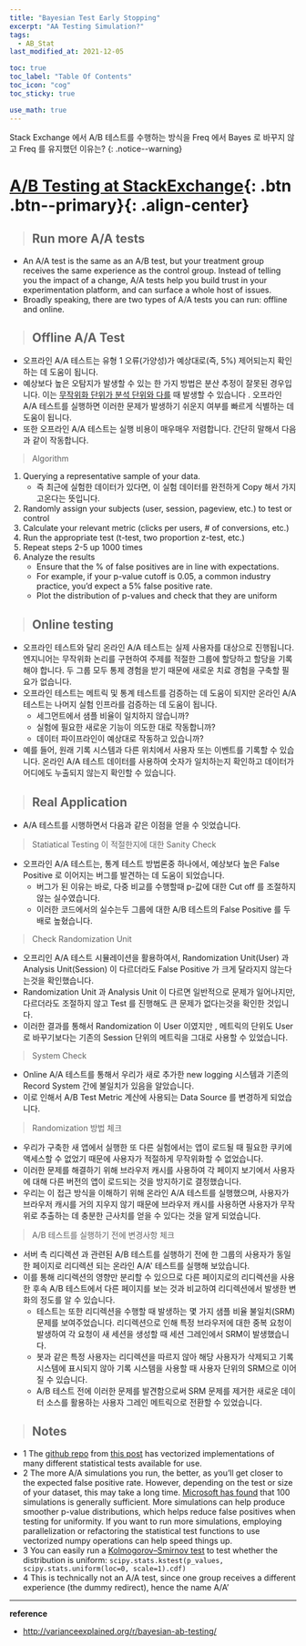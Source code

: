 ```yaml
---
title: "Bayesian Test Early Stopping"
excerpt: "AA Testing Simulation?"
tags:
  - AB_Stat
last_modified_at: 2021-12-05

toc: true
toc_label: "Table Of Contents"
toc_icon: "cog"
toc_sticky: true

use_math: true
---
```


Stack Exchange 에서 A/B 테스트를 수행하는 방식을 Freq 에서 Bayes 로 바꾸지 않고 Freq 를 유지했던 이유는?
{: .notice--warning}

# [A/B Testing at StackExchange](#link){: .btn .btn--primary}{: .align-center}

> ## Run more A/A tests

- An A/A test is the same as an A/B test, but your treatment group receives the same experience as the control group. Instead of telling you the impact of a change, A/A tests help you build trust in your experimentation platform, and can surface a whole host of issues.
- Broadly speaking, there are two types of A/A tests you can run: offline and online.

> ## Offline A/A Test

- 오프라인 A/A 테스트는 유형 1 오류(가양성)가 예상대로(즉, 5%) 제어되는지 확인하는 데 도움이 됩니다. 
- 예상보다 높은 오탐지가 발생할 수 있는 한 가지 방법은 분산 추정이 잘못된 경우입니다. 이는 [무작위화 단위가 분석 단위와 다를](https://ianwhitestone.work/randomization-unit-analysis-unit/) 때 발생할 수 있습니다 . 오프라인 A/A 테스트를 실행하면 이러한 문제가 발생하기 쉬운지 여부를 빠르게 식별하는 데 도움이 됩니다.
- 또한 오프라인 A/A 테스트는 실행 비용이 매우매우 저렴합니다. 간단히 말해서 다음과 같이 작동합니다.

> Algorithm

1. Querying a representative sample of your data.
   - 즉 최근에 실험한 데이터가 있다면, 이 실험 데이터를 완전하게 Copy 해서 가지고온다는 뜻입니다.
2. Randomly assign your subjects (user, session, pageview, etc.) to test or control
3. Calculate your relevant metric (clicks per users, # of conversions, etc.)
4. Run the appropriate test (t-test, two proportion z-test, etc.)
5. Repeat steps 2-5 up 1000 times
6. Analyze the results
   - Ensure that the % of false positives are in line with expectations. 
   - For example, if your p-value cutoff is 0.05, a common industry practice, you’d expect a 5% false positive rate.
   - Plot the distribution of p-values and check that they are uniform

> ## Online testing

- 오프라인 테스트와 달리 온라인 A/A 테스트는 실제 사용자를 대상으로 진행됩니다. 엔지니어는 무작위화 논리를 구현하여 주제를 적절한 그룹에 할당하고 할당을 기록해야 합니다. 두 그룹 모두 통제 경험을 받기 때문에 새로운 치료 경험을 구축할 필요가 없습니다.
- 오프라인 테스트는 메트릭 및 통계 테스트를 검증하는 데 도움이 되지만 온라인 A/A 테스트는 나머지 실험 인프라를 검증하는 데 도움이 됩니다. 
  - 세그먼트에서 샘플 비율이 일치하지 않습니까? 
  - 실험에 필요한 새로운 기능이 의도한 대로 작동합니까? 
  - 데이터 파이프라인이 예상대로 작동하고 있습니까? 
- 예를 들어, 원래 기록 시스템과 다른 위치에서 사용자 또는 이벤트를 기록할 수 있습니다. 온라인 A/A 테스트 데이터를 사용하여 숫자가 일치하는지 확인하고 데이터가 어디에도 누출되지 않는지 확인할 수 있습니다.

> ## Real Application

- A/A 테스트를 시행하면서 다음과 같은 이점을 얻을 수 잇었습니다.

> Statiatical Testing 이 적절한지에 대한 Sanity Check

- 오프라인 A/A 테스트는, 통계 테스트 방법론중 하나에서, 예상보다 높은 False Positive 로 이어지는 버그를 발견하는 데 도움이 되었습니다.
  - 버그가 된 이유는 바로, 다중 비교를 수행할때 p-값에 대한 Cut off 를 조절하지 않는 실수였습니다. 
  - 이러한 코드에서의 실수는두 그룹에 대한 A/B 테스트의 False Positive 를 두배로 높혔습니다.

> Check Randomization Unit

- 오프리인 A/A 테스트 시뮬레이션을 활용하여서, Randomization Unit(User) 과 Analysis Unit(Session) 이 다르더라도 False Positive 가 크게 달라지지 않는다는것을 확인했습니다.
- Randomization Unit 과 Analysis Unit 이 다르면 일반적으로 문제가 일어나지만, 다르더라도  조절하지 않고 Test 를 진행해도 큰 문제가 없다는것을 확인한 것입니다. 
- 이러한 결과를 통해서 Randomization 이 User 이였지만 , 메트릭의 단위도 User 로 바꾸기보다는 기존의 Session 단위의 메트릭을 그대로 사용할 수 있었습니다.

> System Check

-  Online A/A 테스트를 통해서 우리가 새로 추가한 new logging 시스템과 기존의 Record System 간에 불일치가 있음을 알았습니다. 
- 이로 인해서 A/B Test Metric 계산에 사용되는 Data Source 를 변경하게 되었습니다.

> Randomization 방법 체크

- 우리가 구축한 새 앱에서 실행한 또 다른 실험에서는 앱이 로드될 때 필요한 쿠키에 액세스할 수 없었기 때문에 사용자가 적절하게 무작위화할 수 없었습니다. 
- 이러한 문제를 해결하기 위해 브라우저 캐시를 사용하여 각 페이지 보기에서 사용자에 대해 다른 버전의 앱이 로드되는 것을 방지하기로 결정했습니다. 
- 우리는 이 접근 방식을 이해하기 위해 온라인 A/A 테스트를 실행했으며, 사용자가 브라우저 캐시를 거의 지우지 않기 때문에 브라우저 캐시를 사용하면 사용자가 무작위로 추출하는 데 충분한 근사치를 얻을 수 있다는 것을 알게 되었습니다.

> A/B 테스트를 실행하기 전에 변경사항 체크

- 서버 측 리디렉션 과 관련된 A/B 테스트를 실행하기 전에 한 그룹의 사용자가 동일한 페이지로 리디렉션 되는 온라인 A/A' 테스트를 실행해 보았습니다.
- 이를 통해 리디렉션의 영향만 분리할 수 있으므로 다른 페이지로의 리디렉션을 사용한 후속 A/B 테스트에서 다른 페이지를 보는 것과 비교하여 리디렉션에서 발생한 변화의 정도를 알 수 있습니다. 
  - 테스트는 또한 리디렉션을 수행할 때 발생하는 몇 가지 샘플 비율 불일치(SRM) 문제를 보여주었습니다. 리디렉션으로 인해 특정 브라우저에 대한 중복 요청이 발생하여 각 요청이 새 세션을 생성할 때 세션 그레인에서 SRM이 발생했습니다.
  - 봇과 같은 특정 사용자는 리디렉션을 따르지 않아 해당 사용자가 삭제되고 기록 시스템에 표시되지 않아 기록 시스템을 사용할 때 사용자 단위의 SRM으로 이어질 수 있습니다.
  - A/B 테스트 전에 이러한 문제를 발견함으로써 SRM 문제를 제거한 새로운 데이터 소스를 활용하는 사용자 그레인 메트릭으로 전환할 수 있었습니다.

> ## Notes

- 1 The [github repo](https://github.com/marnikitta/stattests) from [this post](https://medium.com/@vktech/practitioners-guide-to-statistical-tests-ed2d580ef04f#6f38) has vectorized implementations of many different statistical tests available for use.
- 2 The more A/A simulations you run, the better, as you’ll get closer to the expected false positive rate. However, depending on the test or size of your dataset, this may take a long time. [Microsoft has found](https://www.microsoft.com/en-us/research/group/experimentation-platform-exp/articles/p-values-for-your-p-values-validating-metric-trustworthiness-by-simulated-a-a-tests/) that 100 simulations is generally sufficient. More simulations can help produce smoother p-value distributions, which helps reduce false positives when testing for uniformity. If you want to run more simulations, employing parallelization or refactoring the statistical test functions to use vectorized numpy operations can help speed things up.
- 3 You can easily run a [Kolmogorov–Smirnov test](https://en.wikipedia.org/wiki/Kolmogorov–Smirnov_test) to test whether the distribution is uniform: `scipy.stats.kstest(p_values, scipy.stats.uniform(loc=0, scale=1).cdf)`
- 4 This is technically not an A/A test, since one group receives a different experience (the dummy redirect), hence the name A/A’

---

**reference**

- <http://varianceexplained.org/r/bayesian-ab-testing/>



